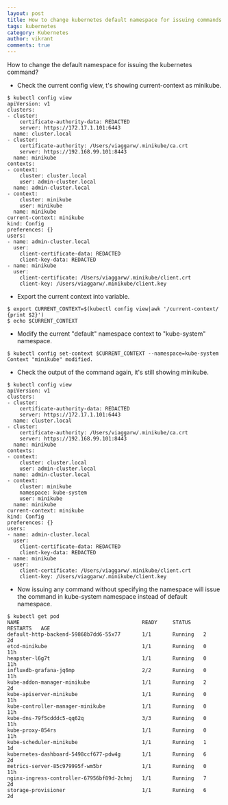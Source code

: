 ```yaml
---
layout: post
title: How to change kubernetes default namespace for issuing commands
tags: kubernetes
category: Kubernetes
author: vikrant
comments: true
---
```


How to change the default namespace for issuing the kubernetes command?

- Check the current config view, t's showing current-context as minikube. 

~~~
$ kubectl config view
apiVersion: v1
clusters:
- cluster:
    certificate-authority-data: REDACTED
    server: https://172.17.1.101:6443
  name: cluster.local
- cluster:
    certificate-authority: /Users/viaggarw/.minikube/ca.crt
    server: https://192.168.99.101:8443
  name: minikube
contexts:
- context:
    cluster: cluster.local
    user: admin-cluster.local
  name: admin-cluster.local
- context:
    cluster: minikube
    user: minikube
  name: minikube
current-context: minikube
kind: Config
preferences: {}
users:
- name: admin-cluster.local
  user:
    client-certificate-data: REDACTED
    client-key-data: REDACTED
- name: minikube
  user:
    client-certificate: /Users/viaggarw/.minikube/client.crt
    client-key: /Users/viaggarw/.minikube/client.key
~~~    

- Export the current context into variable.

~~~
$ export CURRENT_CONTEXT=$(kubectl config view|awk '/current-context/ {print $2}')
$ echo $CURRENT_CONTEXT
~~~    

- Modify the current "default" namespace context to "kube-system" namespace. 

~~~
$ kubectl config set-context $CURRENT_CONTEXT --namespace=kube-system
Context "minikube" modified.
~~~

- Check the output of the command again, it's still showing minikube.

~~~
$ kubectl config view
apiVersion: v1
clusters:
- cluster:
    certificate-authority-data: REDACTED
    server: https://172.17.1.101:6443
  name: cluster.local
- cluster:
    certificate-authority: /Users/viaggarw/.minikube/ca.crt
    server: https://192.168.99.101:8443
  name: minikube
contexts:
- context:
    cluster: cluster.local
    user: admin-cluster.local
  name: admin-cluster.local
- context:
    cluster: minikube
    namespace: kube-system
    user: minikube
  name: minikube
current-context: minikube
kind: Config
preferences: {}
users:
- name: admin-cluster.local
  user:
    client-certificate-data: REDACTED
    client-key-data: REDACTED
- name: minikube
  user:
    client-certificate: /Users/viaggarw/.minikube/client.crt
    client-key: /Users/viaggarw/.minikube/client.key
~~~

- Now issuing any command without specifying the namespace will issue the command in kube-system namespace instead of default namespace. 

~~~
$ kubectl get pod
NAME                                        READY     STATUS    RESTARTS   AGE
default-http-backend-59868b7dd6-55x77       1/1       Running   2          2d
etcd-minikube                               1/1       Running   0          11h
heapster-l6g7t                              1/1       Running   0          11h
influxdb-grafana-jq6mp                      2/2       Running   0          11h
kube-addon-manager-minikube                 1/1       Running   2          2d
kube-apiserver-minikube                     1/1       Running   0          11h
kube-controller-manager-minikube            1/1       Running   0          11h
kube-dns-79f5cdddc5-qq62q                   3/3       Running   0          11h
kube-proxy-854rs                            1/1       Running   0          11h
kube-scheduler-minikube                     1/1       Running   1          1d
kubernetes-dashboard-5498ccf677-pdw4g       1/1       Running   6          2d
metrics-server-85c979995f-wm5br             1/1       Running   0          11h
nginx-ingress-controller-67956bf89d-2chmj   1/1       Running   7          2d
storage-provisioner                         1/1       Running   6          2d
~~~    
